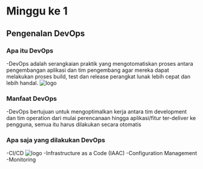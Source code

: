 # Minggu ke 1

## Pengenalan DevOps
### Apa itu DevOps
-DevOps adalah serangkaian praktik yang mengotomatiskan proses   antara pengembangan aplikasi dan tim pengembang agar mereka dapat melakukan proses build, test dan release perangkat lunak lebih cepat dan lebih handal.
![logo](https://github.com/rioprayogo/DevOps-Engineer/blob/main/week-1/asset/DevOps_pippet.png)
 
### Manfaat DevOps
-DevOps bertujuan untuk mengoptimalkan kerja antara tim development dan tim operation dari mulai perencanaan hingga aplikasi/fitur ter-deliver ke pengguna, semua itu harus dilakukan secara otomatis

### Apa saja yang dilakukan DevOps
-CI/CD
![logo](https://github.com/rioprayogo/DevOps-Engineer/blob/main/week-1/asset/CICD_CICD.png)
-Infrastructure as a Code (IAAC)
-Configuration Management
-Monitoring


